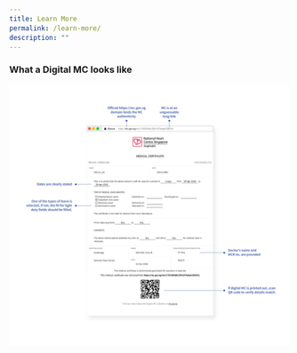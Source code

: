 ```yaml
---
title: Learn More
permalink: /learn-more/
description: ""
---
```



### What a Digital MC looks like

![Screenshot of a Digital MC with components labelled](/images/digimc-screenshot.png)